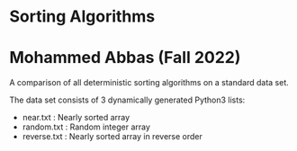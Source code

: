 # Sorting Algorithms 
# Mohammed Abbas (Fall 2022)
A comparison of all deterministic sorting algorithms on a standard data set.<br>

The data set consists of 3 dynamically generated Python3 lists:
+ near.txt : Nearly sorted array
+ random.txt : Random integer array
+ reverse.txt : Nearly sorted array in reverse order



